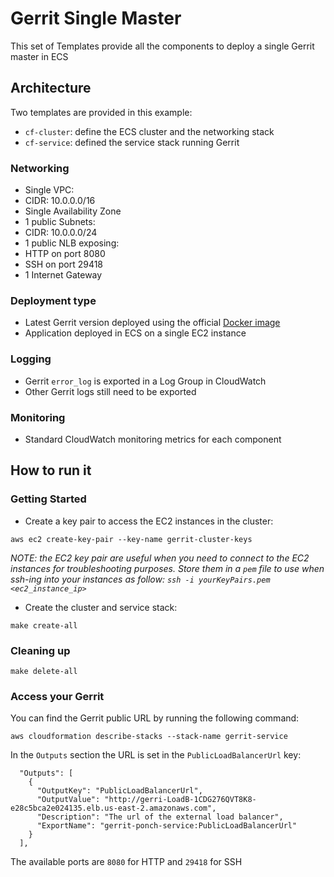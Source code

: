 # Gerrit Single Master

This set of Templates provide all the components to deploy a single Gerrit master
in ECS

## Architecture

Two templates are provided in this example:
* `cf-cluster`: define the ECS cluster and the networking stack
* `cf-service`: defined the service stack running Gerrit

### Networking

* Single VPC:
 * CIDR: 10.0.0.0/16
* Single Availability Zone
* 1 public Subnets:
 * CIDR: 10.0.0.0/24
* 1 public NLB exposing:
 * HTTP on port 8080
 * SSH on port 29418
* 1 Internet Gateway

### Deployment type

* Latest Gerrit version deployed using the official [Docker image](https://hub.docker.com/r/gerritcodereview/gerrit)
* Application deployed in ECS on a single EC2 instance

### Logging

* Gerrit `error_log` is exported in a Log Group in CloudWatch
* Other Gerrit logs still need to be exported

### Monitoring

* Standard CloudWatch monitoring metrics for each component

## How to run it

### Getting Started

* Create a key pair to access the EC2 instances in the cluster:

```
aws ec2 create-key-pair --key-name gerrit-cluster-keys
```

*NOTE: the EC2 key pair are useful when you need to connect to the EC2 instances
for troubleshooting purposes. Store them in a `pem` file to use when ssh-ing into your
instances as follow: `ssh -i yourKeyPairs.pem <ec2_instance_ip>`*

* Create the cluster and service stack:

```
make create-all
```

### Cleaning up

```
make delete-all
```

### Access your Gerrit

You can find the Gerrit public URL by running the following command:

```
aws cloudformation describe-stacks --stack-name gerrit-service
```

In the `Outputs` section the URL is set in the `PublicLoadBalancerUrl` key:

```
  "Outputs": [
    {
      "OutputKey": "PublicLoadBalancerUrl",
      "OutputValue": "http://gerri-LoadB-1CDG276QVT8K8-e28c5bca2e024135.elb.us-east-2.amazonaws.com",
      "Description": "The url of the external load balancer",
      "ExportName": "gerrit-ponch-service:PublicLoadBalancerUrl"
    }
  ],
```

The available ports are `8080` for HTTP and `29418` for SSH
